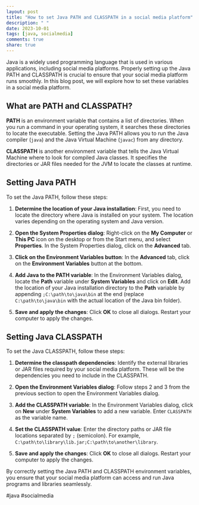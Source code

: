 ```yaml
---
layout: post
title: "How to set Java PATH and CLASSPATH in a social media platform"
description: " "
date: 2023-10-01
tags: [java, socialmedia]
comments: true
share: true
---
```


Java is a widely used programming language that is used in various applications, including social media platforms. Properly setting up the Java PATH and CLASSPATH is crucial to ensure that your social media platform runs smoothly. In this blog post, we will explore how to set these variables in a social media platform.

## What are PATH and CLASSPATH?

**PATH** is an environment variable that contains a list of directories. When you run a command in your operating system, it searches these directories to locate the executable. Setting the Java PATH allows you to run the Java compiler (`java`) and the Java Virtual Machine (`javac`) from any directory.

**CLASSPATH** is another environment variable that tells the Java Virtual Machine where to look for compiled Java classes. It specifies the directories or JAR files needed for the JVM to locate the classes at runtime.

## Setting Java PATH

To set the Java PATH, follow these steps:

1. **Determine the location of your Java installation**: First, you need to locate the directory where Java is installed on your system. The location varies depending on the operating system and Java version.

2. **Open the System Properties dialog**: Right-click on the **My Computer** or **This PC** icon on the desktop or from the Start menu, and select **Properties**. In the System Properties dialog, click on the **Advanced** tab.

3. **Click on the Environment Variables button**: In the **Advanced** tab, click on the **Environment Variables** button at the bottom.

4. **Add Java to the PATH variable**: In the Environment Variables dialog, locate the **Path** variable under **System Variables** and click on **Edit**. Add the location of your Java installation directory to the **Path** variable by appending `;C:\path\to\java\bin` at the end (replace `C:\path\to\java\bin` with the actual location of the Java bin folder).

5. **Save and apply the changes**: Click **OK** to close all dialogs. Restart your computer to apply the changes.

## Setting Java CLASSPATH

To set the Java CLASSPATH, follow these steps:

1. **Determine the classpath dependencies**: Identify the external libraries or JAR files required by your social media platform. These will be the dependencies you need to include in the CLASSPATH.

2. **Open the Environment Variables dialog**: Follow steps 2 and 3 from the previous section to open the Environment Variables dialog.

3. **Add the CLASSPATH variable**: In the Environment Variables dialog, click on **New** under **System Variables** to add a new variable. Enter `CLASSPATH` as the variable name.

4. **Set the CLASSPATH value**: Enter the directory paths or JAR file locations separated by `;` (semicolon). For example, `C:\path\to\library\lib.jar;C:\path\to\another\library`.

5. **Save and apply the changes**: Click **OK** to close all dialogs. Restart your computer to apply the changes.

By correctly setting the Java PATH and CLASSPATH environment variables, you ensure that your social media platform can access and run Java programs and libraries seamlessly.

#java #socialmedia